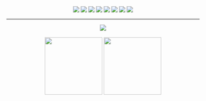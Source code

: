 <div align=center>
  <img src="https://img.shields.io/badge/-java-yellow?style=flat-square&logo=java"/>
  <img src="https://img.shields.io/badge/-Python-pink?style=flat-square&logo=Python"/>
  <img src="https://img.shields.io/badge/-Vue.js-29beb0?style=flat-square&logo=vue.js"/>
  <img src="https://img.shields.io/badge/-React-29beb0?style=flat-square&logo=React"/>
  <img src="https://img.shields.io/badge/typescript-%23007ACC.svg?style=flat-square&logo=typescript"/>
  <img src="https://img.shields.io/badge/-Nodejs-c0ebd?style=flat-square&logo=Node.js"/>
  <img src="https://img.shields.io/badge/mysql-%2300f.svg?style=flat-square&logo=mysql"/>
  <img src="https://img.shields.io/badge/-Docker-FCC624?style=flat-square&logo=docker"/>
</div>
<hr/>
<div align="center">
  <img  src="https://github-profile-trophy.vercel.app/?username=zhouxiaoxiang&theme=gruvbox&row=1&column=6&no-frame=true&no-bg=true" /></div>
<br/>

<div align="center">
  <img height="150px" src="https://github-readme-stats.vercel.app/api?count_private=true&username=zhouxiaoxiang&hide_title=true&hide_border=true&show_icons=true&line_height=21&text_color=000&icon_color=000&bg_color=0,ea6161,ffc64d,fffc4d,52fa5a&theme=graywhite" />
  <img height="150px" src="https://github-readme-stats.vercel.app/api/top-langs/?count_private=true&username=zhouxiaoxiang&hide_title=true&hide_border=true&layout=compact&langs_count=6&text_color=000&icon_color=fff&bg_color=0,52fa5a,4dfcff,c64dff&theme=graywhite" />
</div>

